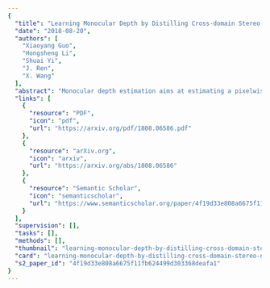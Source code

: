 ```yaml
---
{
  "title": "Learning Monocular Depth by Distilling Cross-domain Stereo Networks",
  "date": "2018-08-20",
  "authors": [
    "Xiaoyang Guo",
    "Hongsheng Li",
    "Shuai Yi",
    "J. Ren",
    "X. Wang"
  ],
  "abstract": "Monocular depth estimation aims at estimating a pixelwise depth map for a single image, which has wide applications in scene understanding and autonomous driving. Existing supervised and unsupervised methods face great challenges. Supervised methods require large amounts of depth measurement data, which are generally difficult to obtain, while unsupervised methods are usually limited in estimation accuracy. Synthetic data generated by graphics engines provide a possible solution for collecting large amounts of depth data. However, the large domain gaps between synthetic and realistic data make directly training with them challenging. In this paper, we propose to use the stereo matching network as a proxy to learn depth from synthetic data and use predicted stereo disparity maps for supervising the monocular depth estimation network. Cross-domain synthetic data could be fully utilized in this novel framework. Different strategies are proposed to ensure learned depth perception capability well transferred across different domains. Our extensive experiments show state-of-the-art results of monocular depth estimation on KITTI dataset.",
  "links": [
    {
      "resource": "PDF",
      "icon": "pdf",
      "url": "https://arxiv.org/pdf/1808.06586.pdf"
    },
    {
      "resource": "arXiv.org",
      "icon": "arxiv",
      "url": "https://arxiv.org/abs/1808.06586"
    },
    {
      "resource": "Semantic Scholar",
      "icon": "semanticscholar",
      "url": "https://www.semanticscholar.org/paper/4f19d33e808a6675f11fb624499d303368deafa1"
    }
  ],
  "supervision": [],
  "tasks": [],
  "methods": [],
  "thumbnail": "learning-monocular-depth-by-distilling-cross-domain-stereo-networks-thumb.jpg",
  "card": "learning-monocular-depth-by-distilling-cross-domain-stereo-networks-card.jpg",
  "s2_paper_id": "4f19d33e808a6675f11fb624499d303368deafa1"
}
---
```


